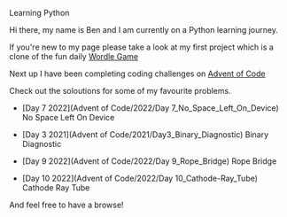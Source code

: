 
Learning Python


Hi there, my name is Ben and I am currently on a Python learning journey.

If you're new to my page please take a look at my first project which is a clone of the fun daily [Wordle Game](https://github.com/benb2110/berry-tree/tree/main/WordleGame)

Next up I have been completing coding challenges on [Advent of Code](https://adventofcode.com/)

Check out the soloutions for some of my favourite problems.


- [Day 7 2022](Advent of Code/2022/Day 7_No_Space_Left_On_Device) No Space Left On Device

- [Day 3 2021](Advent of Code/2021/Day3_Binary_Diagnostic)  Binary Diagnostic

- [Day 9 2022](Advent of Code/2022/Day 9_Rope_Bridge) Rope Bridge

- [Day 10 2022](Advent of Code/2022/Day 10_Cathode-Ray_Tube) Cathode Ray Tube



And feel free to have a browse!
